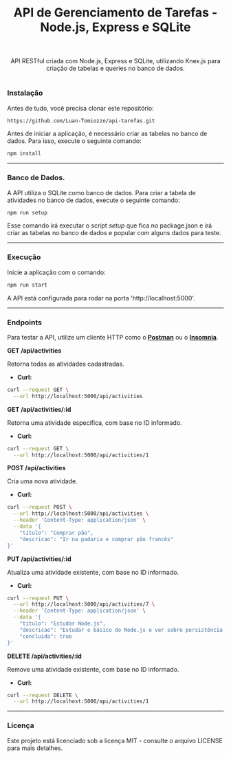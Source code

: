 <h1 align="center">
   <div>API de Gerenciamento de Tarefas - Node.js, Express e SQLite</div>
    <br>
</h1>
<p align="center">API RESTful criada com Node.js, Express e SQLite, utilizando Knex.js para criação de tabelas e queries no banco de dados.</p>
<h1 align="center"></h1>

### **Instalação**
Antes de tudo, você precisa clonar este repositório:
```bash
https://github.com/Luan-Tomiozzo/api-tarefas.git
```

Antes de iniciar a aplicação, é necessário criar as tabelas no banco de dados. Para isso, execute o seguinte comando:
```bash
npm install
```
---
### **Banco de Dados**.
A API utiliza o SQLite como banco de dados. Para criar a tabela de atividades no banco de dados, execute o seguinte comando:
```bash
npm run setup
```
Esse comando irá executar o script _setup_ que fica no package.json e irá criar as tabelas no banco de dados e popular com alguns dados para teste.

---
### **Execução**
Inicie a aplicação com o comando:
```bash
npm run start
```
A API está configurada para rodar na porta 'http://localhost:5000'.

---
### **Endpoints**
Para testar a API, utilize um cliente HTTP como o  **[Postman](https://www.postman.com/)**  ou o **[Insomnia](https://insomnia.rest/)**.

**GET /api/activities**

Retorna todas as atividades cadastradas.

- **Curl:**
```bash
curl --request GET \
  --url http://localhost:5000/api/activities
```

**GET /api/activities/:id**

Retorna uma atividade específica, com base no ID informado.

- **Curl:**
```bash
curl --request GET \
  --url http://localhost:5000/api/activities/1
```

**POST /api/activities**

Cria uma nova atividade.

- **Curl:**
```bash
curl --request POST \
  --url http://localhost:5000/api/activities \
  --header 'Content-Type: application/json' \
  --data '{
	"titulo": "Comprar pão",
	"descricao": "Ir na padaria e comprar pão francês"
}'
```

**PUT /api/activities/:id**

Atualiza uma atividade existente, com base no ID informado.

- **Curl:**
```bash
curl --request PUT \
  --url http://localhost:5000/api/activities/7 \
  --header 'Content-Type: application/json' \
  --data '{
    "titulo": "Estudar Node.js",
    "descricao": "Estudar o básico do Node.js e ver sobre persistência de dados também",
    "concluida": true
}'
```


**DELETE /api/activities/:id**

Remove uma atividade existente, com base no ID informado.

- **Curl:**
```bash
curl --request DELETE \
  --url http://localhost:5000/api/activities/1
```
---
### **Licença**
Este projeto está licenciado sob a licença MIT - consulte o arquivo LICENSE para mais detalhes.
